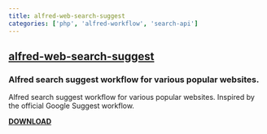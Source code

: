 ```yaml
---
title: alfred-web-search-suggest
categories: ['php', 'alfred-workflow', 'search-api']
---
```

## [alfred-web-search-suggest](https://github.com/zqzten/alfred-web-search-suggest)

### Alfred search suggest workflow for various popular websites.


Alfred search suggest workflow for various popular websites. Inspired by the official Google Suggest workflow.

[**DOWNLOAD**](https://github.com/AkikoZ/alfred-web-search-suggest/releases)
